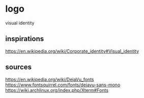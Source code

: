 # logo
visual identity

## inspirations
https://en.wikipedia.org/wiki/Corporate_identity#Visual_identity

## sources
https://en.wikipedia.org/wiki/DejaVu_fonts
https://www.fontsquirrel.com/fonts/dejavu-sans-mono
https://wiki.archlinux.org/index.php/Xterm#Fonts
